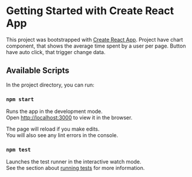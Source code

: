 # Getting Started with Create React App

This project was bootstrapped with [Create React App](https://github.com/facebook/create-react-app). Project have chart component, that shows the average time spent by a user per page. Button have auto click, that trigger change data.

## Available Scripts

In the project directory, you can run:

### `npm start`

Runs the app in the development mode.\
Open [http://localhost:3000](http://localhost:3000) to view it in the browser.

The page will reload if you make edits.\
You will also see any lint errors in the console.

### `npm test`

Launches the test runner in the interactive watch mode.\
See the section about [running tests](https://facebook.github.io/create-react-app/docs/running-tests) for more information.
